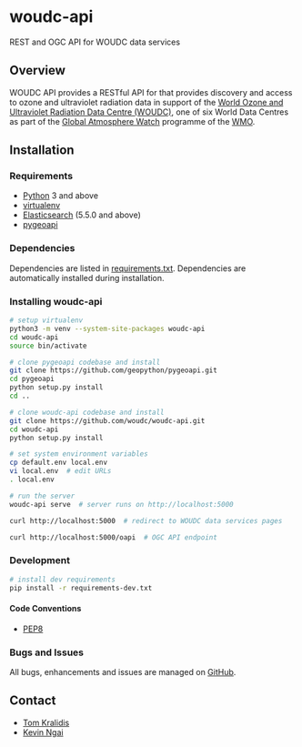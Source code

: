 # woudc-api

REST and OGC API for WOUDC data services

## Overview

WOUDC API provides a RESTful API for that provides discovery and access to
ozone and ultraviolet radiation data in support of the [World Ozone and 
Ultraviolet Radiation Data Centre (WOUDC)](https://woudc.org), one of six
World Data Centres as part of the [Global Atmosphere Watch](https://public.wmo.int/en/programmes/global-atmosphere-watch-programme)
programme of the [WMO](https://public.wmo.int).

## Installation

### Requirements
- [Python](https://python.org) 3 and above
- [virtualenv](https://virtualenv.pypa.io/)
- [Elasticsearch](https://www.elastic.co/products/elasticsearch) (5.5.0 and above)
- [pygeoapi](https://pygeoapi.io)

### Dependencies
Dependencies are listed in [requirements.txt](requirements.txt). Dependencies
are automatically installed during installation.

### Installing woudc-api

```bash
# setup virtualenv
python3 -m venv --system-site-packages woudc-api
cd woudc-api
source bin/activate

# clone pygeoapi codebase and install
git clone https://github.com/geopython/pygeoapi.git
cd pygeoapi
python setup.py install
cd ..

# clone woudc-api codebase and install
git clone https://github.com/woudc/woudc-api.git
cd woudc-api
python setup.py install

# set system environment variables
cp default.env local.env
vi local.env  # edit URLs
. local.env

# run the server
woudc-api serve  # server runs on http://localhost:5000

curl http://localhost:5000  # redirect to WOUDC data services pages

curl http://localhost:5000/oapi  # OGC API endpoint
```

### Development

```bash
# install dev requirements
pip install -r requirements-dev.txt
```

#### Code Conventions

* [PEP8](https://www.python.org/dev/peps/pep-0008)

### Bugs and Issues

All bugs, enhancements and issues are managed on [GitHub](https://github.com/woudc/woudc-api/issues).

## Contact

* [Tom Kralidis](https://github.com/tomkralidis)
* [Kevin Ngai](https://github.com/kngai)
